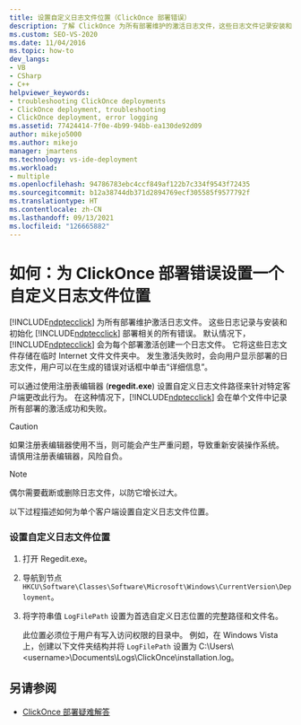 ```yaml
---
title: 设置自定义日志文件位置（ClickOnce 部署错误）
description: 了解 ClickOnce 为所有部署维护的激活日志文件，这些日志文件记录安装和初始化 ClickOnce 部署的错误。
ms.custom: SEO-VS-2020
ms.date: 11/04/2016
ms.topic: how-to
dev_langs:
- VB
- CSharp
- C++
helpviewer_keywords:
- troubleshooting ClickOnce deployments
- ClickOnce deployment, troubleshooting
- ClickOnce deployment, error logging
ms.assetid: 77424414-7f0e-4b99-94bb-ea130de92d09
author: mikejo5000
ms.author: mikejo
manager: jmartens
ms.technology: vs-ide-deployment
ms.workload:
- multiple
ms.openlocfilehash: 94786783ebc4ccf849af122b7c334f9543f72435
ms.sourcegitcommit: b12a38744db371d2894769ecf305585f9577792f
ms.translationtype: HT
ms.contentlocale: zh-CN
ms.lasthandoff: 09/13/2021
ms.locfileid: "126665882"
---
```

# <a name="how-to-set-a-custom-log-file-location-for-clickonce-deployment-errors"></a>如何：为 ClickOnce 部署错误设置一个自定义日志文件位置
[!INCLUDE[ndptecclick](../deployment/includes/ndptecclick_md.md)] 为所有部署维护激活日志文件。 这些日志记录与安装和初始化 [!INCLUDE[ndptecclick](../deployment/includes/ndptecclick_md.md)] 部署相关的所有错误。 默认情况下，[!INCLUDE[ndptecclick](../deployment/includes/ndptecclick_md.md)] 会为每个部署激活创建一个日志文件。 它将这些日志文件存储在临时 Internet 文件文件夹中。 发生激活失败时，会向用户显示部署的日志文件，用户可以在生成的错误对话框中单击“详细信息”。

 可以通过使用注册表编辑器 (**regedit.exe**) 设置自定义日志文件路径来针对特定客户端更改此行为。 在这种情况下，[!INCLUDE[ndptecclick](../deployment/includes/ndptecclick_md.md)] 会在单个文件中记录所有部署的激活成功和失败。

> [!CAUTION]
> 如果注册表编辑器使用不当，则可能会产生严重问题，导致重新安装操作系统。 请慎用注册表编辑器，风险自负。

> [!NOTE]
> 偶尔需要截断或删除日志文件，以防它增长过大。

 以下过程描述如何为单个客户端设置自定义日志文件位置。

### <a name="to-set-a-custom-log-file-location"></a>设置自定义日志文件位置

1. 打开 Regedit.exe。

2. 导航到节点 `HKCU\Software\Classes\Software\Microsoft\Windows\CurrentVersion\Deployment`。

3. 将字符串值 `LogFilePath` 设置为首选自定义日志位置的完整路径和文件名。

     此位置必须位于用户有写入访问权限的目录中。 例如，在 Windows Vista 上，创建以下文件夹结构并将 `LogFilePath` 设置为 C:\Users\\\<username>\Documents\Logs\ClickOnce\installation.log。

## <a name="see-also"></a>另请参阅
- [ClickOnce 部署疑难解答](../deployment/troubleshooting-clickonce-deployments.md)